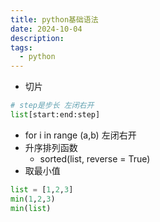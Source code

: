 ```yaml
---
title: python基础语法
date: 2024-10-04
description:
tags:
  - python
---
```

- 切片
```python
# step是步长 左闭右开
list[start:end:step] 
```
- for i in range (a,b) 左闭右开
- 升序排列函数
	- sorted(list, reverse = True)
- 取最小值
```python
list = [1,2,3]
min(1,2,3)
min(list)
```
